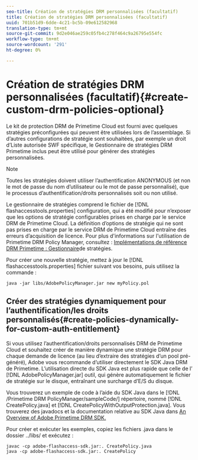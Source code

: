 ```yaml
---
seo-title: Création de stratégies DRM personnalisées (facultatif)
title: Création de stratégies DRM personnalisées (facultatif)
uuid: 701b51d9-6dde-4c21-bc5b-09e612582968
translation-type: tm+mt
source-git-commit: 9d2e046ae259c05fb4c278f464c9a26795e554fc
workflow-type: tm+mt
source-wordcount: '291'
ht-degree: 0%

---
```



# Création de stratégies DRM personnalisées (facultatif){#create-custom-drm-policies-optional}

Le kit de protection DRM de Primetime Cloud est fourni avec quelques stratégies préconfigurées qui peuvent être utilisées lors de l’assemblage. Si d’autres configurations de stratégie sont souhaitées, par exemple un droit d’Liste autorisée SWF spécifique, le Gestionnaire de stratégies DRM Primetime inclus peut être utilisé pour générer des stratégies personnalisées.

>[!NOTE]
>
>Toutes les stratégies doivent utiliser l’authentification ANONYMOUS (et non le mot de passe du nom d’utilisateur ou le mot de passe personnalisé), que le processus d’authentification/droits personnalisés soit ou non utilisé.

Le gestionnaire de stratégies comprend le fichier de [!DNL flashaccesstools.properties] configuration, qui a été modifié pour n’exposer que les options de stratégie configurables prises en charge par le service DRM de Primetime Cloud. La définition d’options de stratégie qui ne sont pas prises en charge par le service DRM de Primetime Cloud entraîne des erreurs d’acquisition de licence. Pour plus d&#39;informations sur l&#39;utilisation de Primetime DRM Policy Manager, consultez : [Implémentations de référence DRM Primetime : Gestionnaire](https://help.adobe.com/en_US/primetime/drm/5.3/reference_implementations/index.html#concept-DRM_Policy_Manager)de stratégies.

Pour créer une nouvelle stratégie, mettez à jour le [!DNL flashaccesstools.properties] fichier suivant vos besoins, puis utilisez la commande :

```
java -jar libs/AdobePolicyManager.jar new myPolicy.pol
```

## Créer des stratégies dynamiquement pour l’authentification/les droits personnalisés{#create-policies-dynamically-for-custom-auth-entitlement}

Si vous utilisez l’authentification/droits personnalisés DRM de Primetime Cloud et souhaitez créer de manière dynamique une stratégie DRM pour chaque demande de licence (au lieu d’extraire des stratégies d’un pool pré-généré), Adobe vous recommande d’utiliser directement le SDK Java DRM de Primetime. L’utilisation directe du SDK Java est plus rapide que celle de l’ [!DNL AdobePolicyManager.jar] outil, qui génère automatiquement le fichier de stratégie sur le disque, entraînant une surcharge d’E/S du disque.

Vous trouverez un exemple de code à l’aide du SDK Java dans le [!DNL /Primetime DRM PolicyManager/sampleCode/] répertoire, nommé [!DNL CreatePolicy.java] et [!DNL CreatePolicyWithOutputProtection.java]. Vous trouverez des javadocs et la documentation relative au SDK Java dans [An Overview of Adobe Primetime DRM SDK.](../../../digital-rights-management/drm-sdk-overview/overview.md)

Pour créer et exécuter les exemples, copiez les fichiers .java dans le dossier ../libs/ et exécutez :

```
javac -cp adobe-flashaccess-sdk.jar:. CreatePolicy.java
java -cp adobe-flashaccess-sdk.jar:. CreatePolicy
```
